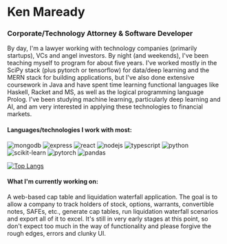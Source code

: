 <!-- ![header](https://capsule-render.vercel.app/api?type=wave&color=3865F5&height=300&section=header&text=Ken%20Maready&fontSize=64&fontColor=ffffff) -->
# Ken Maready

### Corporate/Technology Attorney & Software Developer

By day, I'm a lawyer working with technology companies (primarily startups), VCs and angel investors.  By night (and weekends), I've been teaching myself to program for about five years.  I've worked mostly in the SciPy stack (plus pytorch or tensorflow) for data/deep learning and the MERN stack for building applications, but I've also done extensive coursework in Java and have spent time learning functional languages like Haskell, Racket and MS, as well as the logical programming language Prolog.  I've been studying machine learning, particularly deep learning and AI, and am very interested in applying these technologies to financial markets.

#### Languages/technologies I work with most:
![mongodb](https://img.shields.io/static/v1?label=%20&message=MongoDB&labelColor=white&color=brightgreen&logo=mongodb) 
![express](https://img.shields.io/static/v1?label=%20&message=express&labelColor=blue&color=white&logo=express) 
![react](https://img.shields.io/static/v1?label=%20&message=react&labelColor=white&color=lightblue&logo=react) 
![nodejs](https://img.shields.io/static/v1?label=%20&message=nodejs&labelColor=white&color=brightgreen&logo=node.js) 
![typescript](https://img.shields.io/static/v1?label=%20&message=typescript&labelColor=white&color=blue&logo=typescript)
![python](https://img.shields.io/static/v1?label=%20&message=python&labelColor=white&color=blue&logo=python) 
![scikit-learn](https://img.shields.io/static/v1?label=%20&message=scikit-learn&labelColor=white&color=orange&logo=scikit-learn) 
![pytorch](https://img.shields.io/static/v1?label=%20&message=pytorch&labelColor=white&color=orange&logo=pytorch) 
![pandas](https://img.shields.io/static/v1?label=%20&message=pandas&labelColor=blue&color=white&logo=pandas) 

[![Top Langs](https://github-readme-stats.vercel.app/api/top-langs/?username=kenmaready&layout=compact)](https://github.com/anuraghazra/github-readme-stats)

#### What I'm currently working on:
A web-based cap table and liquidation waterfall application.  The goal is to allow a company to track holders of stock, options, warrants, convertible notes, SAFEs, etc., generate cap tables, run liquidation waterfall scenarios and export all of it to excel.  It's still in very early stages at this point, so don't expect too much in the way of functionality and please forgive the rough edges, errors and clunky UI.


<!--
**kenmaready/kenmaready** is a ✨ _special_ ✨ repository because its `README.md` (this file) appears on your GitHub profile.

Here are some ideas to get you started:

- 🔭 I’m currently working on ...
- 🌱 I’m currently learning ...
- 👯 I’m looking to collaborate on ...
- 🤔 I’m looking for help with ...
- 💬 Ask me about ...
- 📫 How to reach me: ...
- 😄 Pronouns: ...
- ⚡ Fun fact: ...
-->
